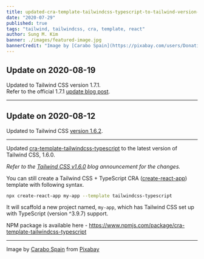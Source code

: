 ```yaml
---
title: updated-cra-template-tailwindcss-typescript-to-tailwind-version-1-6-0
date: "2020-07-29"
published: true
tags: "tailwind, tailwindcss, cra, template, react"
author: Sung M. Kim
banner: ./images/featured-image.jpg
bannerCredit: "Image by [Carabo Spain](https://pixabay.com/users/Donations_are_appreciated-30101/?utm_source=link-attribution&utm_medium=referral&utm_campaign=image&utm_content=1745186) from [Pixabay](https://pixabay.com/?utm_source=link-attribution&utm_medium=referral&utm_campaign=image&utm_content=1745186)"
---
```


## Update on 2020-08-19

Updated to Tailwind CSS version 1.7.1.  
Refer to the official 1.7.1 [update blog post](https://blog.tailwindcss.com/tailwindcss-1-7).

---
## Update on 2020-08-12

Updated to Tailwind CSS [version 1.6.2](https://www.npmjs.com/package/tailwindcss/v/1.6.2).

---

Updated [cra-template-tailwindcss-typescript](https://github.com/dance2die/cra-template-tailwindcss-typescript) to the latest version of Tailwind CSS, 1.6.0.

_Refer to the [Tailwind CSS v1.6.0](https://blog.tailwindcss.com/tailwindcss-1-6) blog announcement for the changes._

You can still create a Tailwind CSS + TypeScript CRA ([create-react-app](https://create-react-app.dev/)) template with following syntax.


```bash
npx create-react-app my-app --template tailwindcss-typescript
```

It will scaffold a new project named, `my-app`, which has Tailwind CSS set up with TypeScript (version ^3.9.7) support.

NPM package is available here - https://www.npmjs.com/package/cra-template-tailwindcss-typescript

---

Image by <a href="https://pixabay.com/users/Donations_are_appreciated-30101/?utm_source=link-attribution&amp;utm_medium=referral&amp;utm_campaign=image&amp;utm_content=1745186">Carabo Spain</a> from <a href="https://pixabay.com/?utm_source=link-attribution&amp;utm_medium=referral&amp;utm_campaign=image&amp;utm_content=1745186">Pixabay</a>